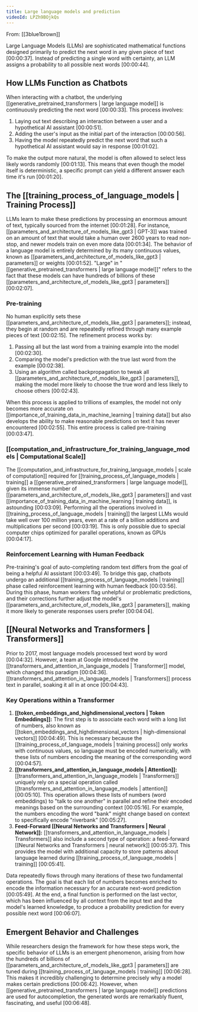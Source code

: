 ```yaml
---
title: Large language models and prediction
videoId: LPZh9BOjkQs
---
```


From: [[3blue1brown]] <br/> 

Large Language Models (LLMs) are sophisticated mathematical functions designed primarily to predict the next word in any given piece of text <a class="yt-timestamp" data-t="00:00:37">[00:00:37]</a>. Instead of predicting a single word with certainty, an LLM assigns a probability to all possible next words <a class="yt-timestamp" data-t="00:00:44">[00:00:44]</a>.

## How LLMs Function as Chatbots

When interacting with a chatbot, the underlying [[generative_pretrained_transformers | large language model]] is continuously predicting the next word <a class="yt-timestamp" data-t="00:00:33">[00:00:33]</a>. This process involves:
1.  Laying out text describing an interaction between a user and a hypothetical AI assistant <a class="yt-timestamp" data-t="00:00:51">[00:00:51]</a>.
2.  Adding the user's input as the initial part of the interaction <a class="yt-timestamp" data-t="00:00:56">[00:00:56]</a>.
3.  Having the model repeatedly predict the next word that such a hypothetical AI assistant would say in response <a class="yt-timestamp" data-t="00:01:02">[00:01:02]</a>.

To make the output more natural, the model is often allowed to select less likely words randomly <a class="yt-timestamp" data-t="00:01:13">[00:01:13]</a>. This means that even though the model itself is deterministic, a specific prompt can yield a different answer each time it's run <a class="yt-timestamp" data-t="00:01:20">[00:01:20]</a>.

## The [[training_process_of_language_models | Training Process]]

LLMs learn to make these predictions by processing an enormous amount of text, typically sourced from the internet <a class="yt-timestamp" data-t="00:01:28">[00:01:28]</a>. For instance, [[parameters_and_architecture_of_models_like_gpt3 | GPT-3]] was trained on an amount of text that would take a human over 2600 years to read non-stop, and newer models train on even more data <a class="yt-timestamp" data-t="00:01:34">[00:01:34]</a>. The behavior of a language model is entirely determined by its many continuous values, known as [[parameters_and_architecture_of_models_like_gpt3 | parameters]] or weights <a class="yt-timestamp" data-t="00:01:52">[00:01:52]</a>. "Large" in "[[generative_pretrained_transformers | large language model]]" refers to the fact that these models can have hundreds of billions of these [[parameters_and_architecture_of_models_like_gpt3 | parameters]] <a class="yt-timestamp" data-t="00:02:07">[00:02:07]</a>.

### Pre-training
No human explicitly sets these [[parameters_and_architecture_of_models_like_gpt3 | parameters]]; instead, they begin at random and are repeatedly refined through many example pieces of text <a class="yt-timestamp" data-t="00:02:15">[00:02:15]</a>. The refinement process works by:
1.  Passing all but the last word from a training example into the model <a class="yt-timestamp" data-t="00:02:30">[00:02:30]</a>.
2.  Comparing the model's prediction with the true last word from the example <a class="yt-timestamp" data-t="00:02:38">[00:02:38]</a>.
3.  Using an algorithm called backpropagation to tweak all [[parameters_and_architecture_of_models_like_gpt3 | parameters]], making the model more likely to choose the true word and less likely to choose others <a class="yt-timestamp" data-t="00:02:43">[00:02:43]</a>.

When this process is applied to trillions of examples, the model not only becomes more accurate on [[importance_of_training_data_in_machine_learning | training data]] but also develops the ability to make reasonable predictions on text it has never encountered <a class="yt-timestamp" data-t="00:02:55">[00:02:55]</a>. This entire process is called pre-training <a class="yt-timestamp" data-t="00:03:47">[00:03:47]</a>.

### [[computation_and_infrastructure_for_training_language_models | Computational Scale]]
The [[computation_and_infrastructure_for_training_language_models | scale of computation]] required for [[training_process_of_language_models | training]] a [[generative_pretrained_transformers | large language model]], given its immense number of [[parameters_and_architecture_of_models_like_gpt3 | parameters]] and vast [[importance_of_training_data_in_machine_learning | training data]], is astounding <a class="yt-timestamp" data-t="00:03:09">[00:03:09]</a>. Performing all the operations involved in [[training_process_of_language_models | training]] the largest LLMs would take well over 100 million years, even at a rate of a billion additions and multiplications per second <a class="yt-timestamp" data-t="00:03:19">[00:03:19]</a>. This is only possible due to special computer chips optimized for parallel operations, known as GPUs <a class="yt-timestamp" data-t="00:04:17">[00:04:17]</a>.

### Reinforcement Learning with Human Feedback
Pre-training's goal of auto-completing random text differs from the goal of being a helpful AI assistant <a class="yt-timestamp" data-t="00:03:49">[00:03:49]</a>. To bridge this gap, chatbots undergo an additional [[training_process_of_language_models | training]] phase called reinforcement learning with human feedback <a class="yt-timestamp" data-t="00:03:56">[00:03:56]</a>. During this phase, human workers flag unhelpful or problematic predictions, and their corrections further adjust the model's [[parameters_and_architecture_of_models_like_gpt3 | parameters]], making it more likely to generate responses users prefer <a class="yt-timestamp" data-t="00:04:04">[00:04:04]</a>.

## [[Neural Networks and Transformers | Transformers]]

Prior to 2017, most language models processed text word by word <a class="yt-timestamp" data-t="00:04:32">[00:04:32]</a>. However, a team at Google introduced the [[transformers_and_attention_in_language_models | Transformer]] model, which changed this paradigm <a class="yt-timestamp" data-t="00:04:36">[00:04:36]</a>. [[transformers_and_attention_in_language_models | Transformers]] process text in parallel, soaking it all in at once <a class="yt-timestamp" data-t="00:04:43">[00:04:43]</a>.

### Key Operations within a Transformer
1.  **[[token_embeddings_and_highdimensional_vectors | Token Embeddings]]:** The first step is to associate each word with a long list of numbers, also known as [[token_embeddings_and_highdimensional_vectors | high-dimensional vectors]] <a class="yt-timestamp" data-t="00:04:49">[00:04:49]</a>. This is necessary because the [[training_process_of_language_models | training process]] only works with continuous values, so language must be encoded numerically, with these lists of numbers encoding the meaning of the corresponding word <a class="yt-timestamp" data-t="00:04:57">[00:04:57]</a>.
2.  **[[transformers_and_attention_in_language_models | Attention]]:** [[transformers_and_attention_in_language_models | Transformers]] uniquely rely on a special operation called [[transformers_and_attention_in_language_models | attention]] <a class="yt-timestamp" data-t="00:05:10">[00:05:10]</a>. This operation allows these lists of numbers (word embeddings) to "talk to one another" in parallel and refine their encoded meanings based on the surrounding context <a class="yt-timestamp" data-t="00:05:16">[00:05:16]</a>. For example, the numbers encoding the word "bank" might change based on context to specifically encode "riverbank" <a class="yt-timestamp" data-t="00:05:27">[00:05:27]</a>.
3.  **Feed-Forward [[Neural Networks and Transformers | Neural Network]]:** [[transformers_and_attention_in_language_models | Transformers]] also include a second type of operation: a feed-forward [[Neural Networks and Transformers | neural network]] <a class="yt-timestamp" data-t="00:05:37">[00:05:37]</a>. This provides the model with additional capacity to store patterns about language learned during [[training_process_of_language_models | training]] <a class="yt-timestamp" data-t="00:05:41">[00:05:41]</a>.

Data repeatedly flows through many iterations of these two fundamental operations. The goal is that each list of numbers becomes enriched to encode the information necessary for an accurate next-word prediction <a class="yt-timestamp" data-t="00:05:49">[00:05:49]</a>. At the end, a final function is performed on the last vector, which has been influenced by all context from the input text and the model's learned knowledge, to produce a probability prediction for every possible next word <a class="yt-timestamp" data-t="00:06:07">[00:06:07]</a>.

## Emergent Behavior and Challenges

While researchers design the framework for how these steps work, the specific behavior of LLMs is an emergent phenomenon, arising from how the hundreds of billions of [[parameters_and_architecture_of_models_like_gpt3 | parameters]] are tuned during [[training_process_of_language_models | training]] <a class="yt-timestamp" data-t="00:06:28">[00:06:28]</a>. This makes it incredibly challenging to determine precisely why a model makes certain predictions <a class="yt-timestamp" data-t="00:06:42">[00:06:42]</a>. However, when [[generative_pretrained_transformers | large language model]] predictions are used for autocompletion, the generated words are remarkably fluent, fascinating, and useful <a class="yt-timestamp" data-t="00:06:48">[00:06:48]</a>.